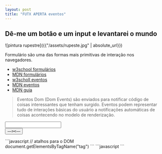 ```yaml
---
layout: post
title: "FUTX APERTA eventos"
---
```

## Dê-me um botão e um input e levantarei o mundo

![pintura rupestre]({{"/assets/rupeste.jpg" | absolute_url}})

Formulário são uma das formas mais primitivas de interação nos navegadores.
* [w3school formulários](https://www.w3schools.com/html/html_forms.asp)
* [MDN formulários](https://developer.mozilla.org/en-US/docs/Web/HTML/Element/form)
* [w3scholl eventos](https://www.w3schools.com/tags/ref_eventattributes.asp)
* [MDN eventos](https://developer.mozilla.org/en-US/docs/Web/Events)
* [MDN guia](https://developer.mozilla.org/en-US/docs/Learn/JavaScript/Building_blocks/Events)

> Eventos Dom (Dom Events) são enviados para notificar código de coisas
  interessantes que tenham surgido. Eventos podem representar tudo de
  interações básicas do usuário a notificações automáticas de coisas
  acontecendo no modelo de renderização. 

<form>
  <input type="text">
  <br>
  <button type="button"> &horbar;&gt;&lt;&horbar; </button>
</form>
```javascript
// atalhos para o DOM
document.getElementsByTagName("tag")
```
```javascript
```

